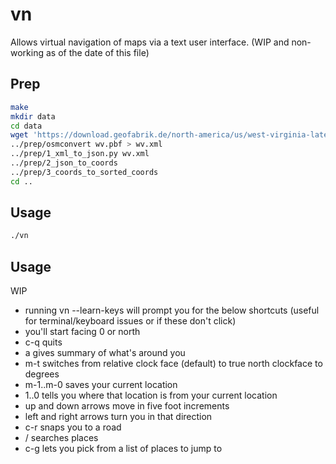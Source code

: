 # vn

Allows virtual navigation of maps via a text user interface.
(WIP and non-working as of the date of this file)

## Prep

```bash
make
mkdir data
cd data
wget 'https://download.geofabrik.de/north-america/us/west-virginia-latest.osm.pbf' -O wv.pbf
../prep/osmconvert wv.pbf > wv.xml
../prep/1_xml_to_json.py wv.xml
../prep/2_json_to_coords
../prep/3_coords_to_sorted_coords
cd ..
```

## Usage

```bash
./vn
```

## Usage

WIP
- running vn --learn-keys will prompt you for the below shortcuts (useful for terminal/keyboard issues or if these don't click)
- you'll start facing 0 or north
- c-q quits
- a gives summary of what's around you
- m-t switches from relative clock face (default) to true north clockface to degrees
- m-1..m-0 saves your current location
- 1..0 tells you where that location is from your current location
- up and down arrows move in five foot increments
- left and right arrows turn you in that direction
- c-r snaps you to a road
- / searches places
- c-g lets you pick from a list of places to jump to
